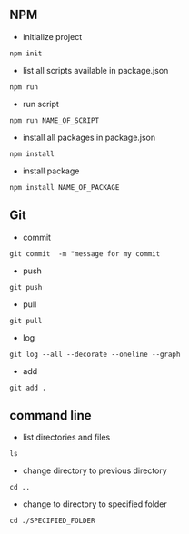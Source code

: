 ## NPM

* initialize project

`npm init`

* list all scripts available in package.json

`npm run`

* run script

`npm run NAME_OF_SCRIPT`

* install all packages in package.json

`npm install`

* install package

`npm install NAME_OF_PACKAGE`

## Git


* commit 

`git commit  -m "message for my commit`

* push 

`git push`

* pull

`git pull`

* log

`git log --all --decorate --oneline --graph`

* add

`git add .`

## command line

* list directories and files

`ls`

* change directory to previous directory

`cd ..`

* change to directory to specified folder

`cd ./SPECIFIED_FOLDER`